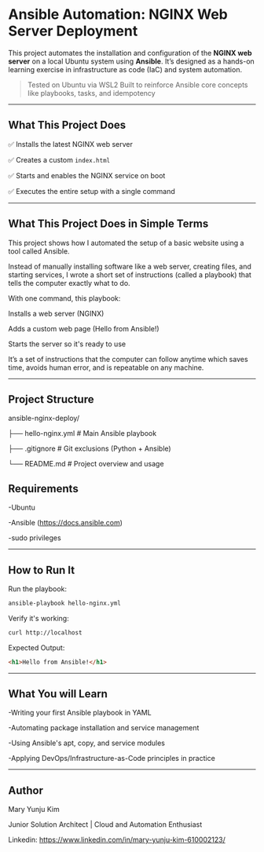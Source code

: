 # Ansible Automation: NGINX Web Server Deployment

This project automates the installation and configuration of the **NGINX web server** on a local Ubuntu system using **Ansible**. It’s designed as a hands-on learning exercise in infrastructure as code (IaC) and system automation.

> Tested on Ubuntu via WSL2
> Built to reinforce Ansible core concepts like playbooks, tasks, and idempotency

---
## What This Project Does

✅ Installs the latest NGINX web server

✅ Creates a custom `index.html`

✅ Starts and enables the NGINX service on boot

✅ Executes the entire setup with a single command

---
## What This Project Does in Simple Terms

This project shows how I automated the setup of a basic website using a tool called Ansible.

Instead of manually installing software like a web server, creating files, and starting services, I wrote a short set of instructions (called a playbook) that tells the computer exactly what to do.

With one command, this playbook:

Installs a web server (NGINX)

Adds a custom web page (Hello from Ansible!)

Starts the server so it's ready to use

It’s a set of instructions that the computer can follow anytime which saves time, avoids human error, and is repeatable on any machine.

---

## Project Structure

ansible-nginx-deploy/

├── hello-nginx.yml # Main Ansible playbook

├── .gitignore # Git exclusions (Python + Ansible)

└── README.md # Project overview and usage

## Requirements

-Ubuntu

-Ansible (https://docs.ansible.com)

-sudo privileges

---

## How to Run It

Run the playbook:

```bash
ansible-playbook hello-nginx.yml

```

Verify it's working:

```bash
curl http://localhost

```

Expected Output:

```html
<h1>Hello from Ansible!</h1>

```

---

## What You will Learn

-Writing your first Ansible playbook in YAML

-Automating package installation and service management

-Using Ansible's apt, copy, and service modules

-Applying DevOps/Infrastructure-as-Code principles in practice

---

## Author

Mary Yunju Kim

Junior Solution Architect | Cloud and Automation Enthusiast

Linkedin: https://www.linkedin.com/in/mary-yunju-kim-610002123/
